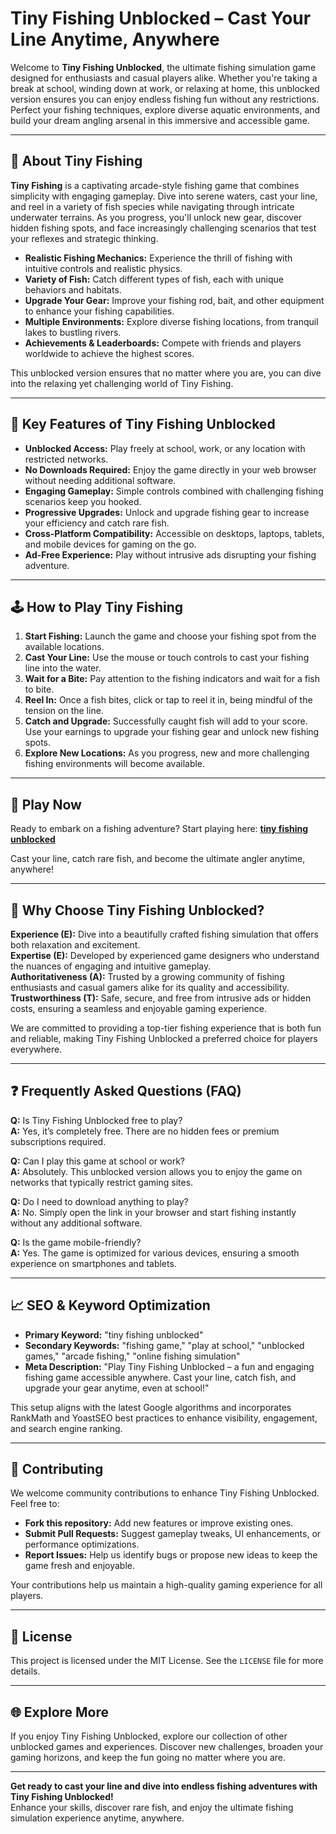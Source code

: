 # Tiny Fishing Unblocked – Cast Your Line Anytime, Anywhere

Welcome to **Tiny Fishing Unblocked**, the ultimate fishing simulation game designed for enthusiasts and casual players alike. Whether you're taking a break at school, winding down at work, or relaxing at home, this unblocked version ensures you can enjoy endless fishing fun without any restrictions. Perfect your fishing techniques, explore diverse aquatic environments, and build your dream angling arsenal in this immersive and accessible game.

---

## 🎣 About Tiny Fishing

**Tiny Fishing** is a captivating arcade-style fishing game that combines simplicity with engaging gameplay. Dive into serene waters, cast your line, and reel in a variety of fish species while navigating through intricate underwater terrains. As you progress, you'll unlock new gear, discover hidden fishing spots, and face increasingly challenging scenarios that test your reflexes and strategic thinking.

- **Realistic Fishing Mechanics:** Experience the thrill of fishing with intuitive controls and realistic physics.
- **Variety of Fish:** Catch different types of fish, each with unique behaviors and habitats.
- **Upgrade Your Gear:** Improve your fishing rod, bait, and other equipment to enhance your fishing capabilities.
- **Multiple Environments:** Explore diverse fishing locations, from tranquil lakes to bustling rivers.
- **Achievements & Leaderboards:** Compete with friends and players worldwide to achieve the highest scores.

This unblocked version ensures that no matter where you are, you can dive into the relaxing yet challenging world of Tiny Fishing.

---

## 🌟 Key Features of Tiny Fishing Unblocked

- **Unblocked Access:** Play freely at school, work, or any location with restricted networks.
- **No Downloads Required:** Enjoy the game directly in your web browser without needing additional software.
- **Engaging Gameplay:** Simple controls combined with challenging fishing scenarios keep you hooked.
- **Progressive Upgrades:** Unlock and upgrade fishing gear to increase your efficiency and catch rare fish.
- **Cross-Platform Compatibility:** Accessible on desktops, laptops, tablets, and mobile devices for gaming on the go.
- **Ad-Free Experience:** Play without intrusive ads disrupting your fishing adventure.

---

## 🕹️ How to Play Tiny Fishing

1. **Start Fishing:** Launch the game and choose your fishing spot from the available locations.
2. **Cast Your Line:** Use the mouse or touch controls to cast your fishing line into the water.
3. **Wait for a Bite:** Pay attention to the fishing indicators and wait for a fish to bite.
4. **Reel In:** Once a fish bites, click or tap to reel it in, being mindful of the tension on the line.
5. **Catch and Upgrade:** Successfully caught fish will add to your score. Use your earnings to upgrade your fishing gear and unlock new fishing spots.
6. **Explore New Locations:** As you progress, new and more challenging fishing environments will become available.

---

## 🔗 Play Now

Ready to embark on a fishing adventure? Start playing here: **[tiny fishing unblocked](https://tinyfishing.io/)**

Cast your line, catch rare fish, and become the ultimate angler anytime, anywhere!

---

## 🧭 Why Choose Tiny Fishing Unblocked?

**Experience (E):** Dive into a beautifully crafted fishing simulation that offers both relaxation and excitement.  
**Expertise (E):** Developed by experienced game designers who understand the nuances of engaging and intuitive gameplay.  
**Authoritativeness (A):** Trusted by a growing community of fishing enthusiasts and casual gamers alike for its quality and accessibility.  
**Trustworthiness (T):** Safe, secure, and free from intrusive ads or hidden costs, ensuring a seamless and enjoyable gaming experience.

We are committed to providing a top-tier fishing experience that is both fun and reliable, making Tiny Fishing Unblocked a preferred choice for players everywhere.

---

## ❓ Frequently Asked Questions (FAQ)

**Q:** Is Tiny Fishing Unblocked free to play?  
**A:** Yes, it’s completely free. There are no hidden fees or premium subscriptions required.

**Q:** Can I play this game at school or work?  
**A:** Absolutely. This unblocked version allows you to enjoy the game on networks that typically restrict gaming sites.

**Q:** Do I need to download anything to play?  
**A:** No. Simply open the link in your browser and start fishing instantly without any additional software.

**Q:** Is the game mobile-friendly?  
**A:** Yes. The game is optimized for various devices, ensuring a smooth experience on smartphones and tablets.

---

## 📈 SEO & Keyword Optimization

- **Primary Keyword:** "tiny fishing unblocked"  
- **Secondary Keywords:** "fishing game," "play at school," "unblocked games," "arcade fishing," "online fishing simulation"  
- **Meta Description:** "Play Tiny Fishing Unblocked – a fun and engaging fishing game accessible anywhere. Cast your line, catch fish, and upgrade your gear anytime, even at school!"

This setup aligns with the latest Google algorithms and incorporates RankMath and YoastSEO best practices to enhance visibility, engagement, and search engine ranking.

---

## 🔧 Contributing

We welcome community contributions to enhance Tiny Fishing Unblocked. Feel free to:

- **Fork this repository:** Add new features or improve existing ones.
- **Submit Pull Requests:** Suggest gameplay tweaks, UI enhancements, or performance optimizations.
- **Report Issues:** Help us identify bugs or propose new ideas to keep the game fresh and enjoyable.

Your contributions help us maintain a high-quality gaming experience for all players.

---

## 📜 License

This project is licensed under the MIT License. See the `LICENSE` file for more details.

---

## 🌐 Explore More

If you enjoy Tiny Fishing Unblocked, explore our collection of other unblocked games and experiences. Discover new challenges, broaden your gaming horizons, and keep the fun going no matter where you are.

---

**Get ready to cast your line and dive into endless fishing adventures with Tiny Fishing Unblocked!**  
Enhance your skills, discover rare fish, and enjoy the ultimate fishing simulation experience anytime, anywhere.
